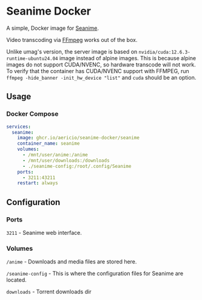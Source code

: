 # Seanime Docker

A simple, Docker image for [Seanime](https://seanime.rahim.app/).

Video transcoding via [FFmpeg](https://ffmpeg.org/) works out of the box.

Unlike umag's version, the server image is based on `nvidia/cuda:12.6.3-runtime-ubuntu24.04` image instead of alpine images. This is because alpine images do not support CUDA/NVENC, so hardware transcode will not work. To verify that the container has CUDA/NVENC support with FFMPEG, run `ffmpeg -hide_banner -init_hw_device "list"` and `cuda` should be an option.

## Usage

### Docker Compose

```yaml
services:
  seanime:
    image: ghcr.io/aericio/seanime-docker/seanime
    container_name: seanime
    volumes:
      - /mnt/user/anime:/anime
      - /mnt/user/downloads:/downloads
      - ./seanime-config:/root/.config/Seanime
    ports:
      - 3211:43211
    restart: always
```

## Configuration

### Ports

`3211` - Seanime web interface.


### Volumes

`/anime` - Downloads and media files are stored here.

`/seanime-config` - This is where the configuration files for Seanime are located.

`downloads` - Torrent downloads dir
